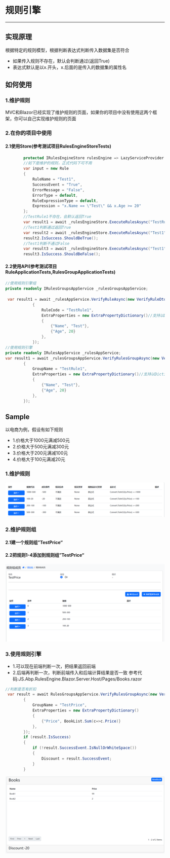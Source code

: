 # 规则引擎

---

## 实现原理
根据特定的规则模型，根据判断表达式判断传入数据集是否符合
* 如果传入规则不存在，默认会判断通过(返回True)
* 表达式默认是以x.开头，x.后面的是传入的数据集的属性名

## 如何使用
### 1.维护规则
MVC和Blazor已经实现了维护规则的页面，如果你的项目中没有使用这两个框架，你可以自己实现维护规则的页面

### 2.在你的项目中使用
#### 2.1使用Store(参考测试项目RulesEngineStoreTests)
````csharp
        protected IRulesEngineStore rulesEngine => LazyServiceProvider.LazyGetRequiredService<IRulesEngineStore>();
        //如下是维护的规则，正式代码下可不用
        var input = new Rule
        {
            RuleName = "Test1",
            SuccessEvent = "True",
            ErrorMessage = "False",
            ErrorType = default,
            RuleExpressionType = default,
            Expression = "x.Name == \"Test\" && x.Age >= 20"
        };
        //TestRule1不存在，会默认返回True
        var result1 = await _rulesEngineStore.ExecuteRulesAsync("TestRule1", new TestDto(){Name = "Test",Age = 20});
        //Test1判断通过返回True
        var result2 = await _rulesEngineStore.ExecuteRulesAsync("Test1", new TestDto(){Name = "Test",Age = 20});
        result2.IsSuccess.ShouldBeTrue();
        //Test1判断不通过False
        var result3 = await _rulesEngineStore.ExecuteRulesAsync("Test1", new TestDto(){Name = "TestRule",Age = 20});
        result3.IsSuccess.ShouldBeFalse();
````
#### 2.2使用API(参考测试项目RuleApplicationTests,RulesGroupApplicationTests)
```csharp
//使用规则引擎组
private readonly IRulesGroupsAppService _rulesGroupsAppService;

 var result1 = await _rulesAppService.VerifyRuleAsync(new VerifyRuleDto()
            {
                RuleCode = "TestRule1",
                ExtraProperties = new ExtraPropertyDictionary()//支持以Dictionary<string,object>传入
                {
                    {"Name", "Test"},
                    {"Age", 20}
                },
            });
//使用规则引擎
private readonly IRulesAppService _rulesAppService;
var result1 = await _rulesGroupsAppService.VerifyRulesGroupAsync(new VerifyRuleGroupDto()
        {
            GroupName = "TestRule1",
            ExtraProperties = new ExtraPropertyDictionary()//支持以Dictionary<string,object>传入
            {
                {"Name", "Test"},
                {"Age", 20}
            },
        });
```

## Sample
以电商为例，假设有如下规则
* 1.价格大于1000元满减500元
* 2.价格大于500元满减300元
* 3.价格大于200元满减100元
* 4.价格大于100元满减20元
### 1.维护规则
![2023092301](/docs/images/2023092301.png)
### 2.维护规则组
#### 2.1建一个规则组”TestPrice“
#### 2.2把规则1-4添加到规则组”TestPrice“
![2023092302](/docs/images/2023092302.png)
### 3.使用规则引擎
* 1.可以现在前端判断一次，把结果返回前端
* 2.后端再判断一次，判断前端传入和后端计算结果是否一致
参考代码:JS.Abp.RulesEngine.Blazor.Server.Host/Pages/Books.razor
````csharp
//判断是否有折扣
 var result = await RulesGroupsAppService.VerifyRulesGroupAsync(new VerifyRuleGroupDto()
        {
            GroupName = "TestPrice",
            ExtraProperties = new ExtraPropertyDictionary()
            {
                {"Price", BookList.Sum(c=>c.Price)}
            },
        });
        if (result.IsSuccess)
        {
            if (!result.SuccessEvent.IsNullOrWhiteSpace())
            {
                Discount = result.SuccessEvent;
            }
        }


````
![2023092303](/docs/images/2023092303.png)
